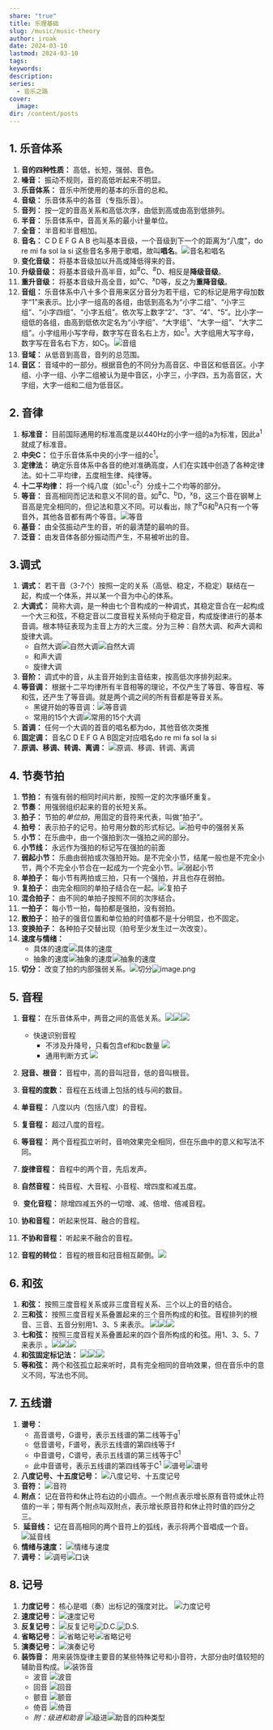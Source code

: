 ```yaml
---
share: "true"
title: 乐理基础
slug: /music/music-theory
author: iroak
date: 2024-03-10
lastmod: 2024-03-10
tags: 
keywords: 
description: 
series:
  - 音乐之路
cover:
  image: 
dir: /content/posts
---
```


## 1. 乐音体系
1. **音的四种性质：** 高低，长短，强弱、音色。
2. **噪音：** 振动不规则，音的高低听起来不明显。
3. **乐音体系：** 音乐中所使用的基本的乐音的总和。
4. **音级：** 乐音体系中的各音（专指乐音）。
5. **音列：** 按一定的音高关系和高低次序，由低到高或由高到低排列。
6. **半音：** 乐音体系中，音高关系的最小计量单位。
7. **全音：** 半音和半音相加。
8. **音名：** C D E F G A B 也叫基本音级，一个音级到下一个的距离为“八度”，do re mi fa sol la si 这些音名多用于歌唱，故叫**唱名**。![音名和唱名](https://i-echo.oss-cn-shenzhen.aliyuncs.com/img/1da147feb3b421d5ef6f69cd18e1be98.webp)
9. **变化音级：** 将基本音级加以升高或降低得来的音。
10. **升级音级：** 将基本音级升高半音，如<sup>#</sup>C、<sup>#</sup>D、相反是**降级音级**。
11. **重升音级：** 将基本音级升高全音，如<sup>x</sup>C、<sup>x</sup>D等，反之为**重降音级**。
12. **音组：** 乐音体系中八十多个音用来区分音分为若干组，它的标记是用字母加数字“1”来表示。比小字一组高的各组，由低到高名为“小字二组”、“小字三组”、“小字四组”、“小字五组”。依次写上数字“2”、“3”、“4”、“5”。比小字一组低的各组，由高到低依次定名为“小字组”、“大字组”、“大字一组”、“大字二组”。小字组用小写字母，数字写在音名右上方，如c<sup>1</sup>。大字组用大写字母，数字写在音名右下方，如C<sub>1</sub>。![音组](https://i-echo.oss-cn-shenzhen.aliyuncs.com/img/d7d03a18ef3153b165c514ae7185d692.webp)
13. **音域：** 从低音到高音，音列的总范围。
14. **音区：** 音域中的一部分。根据音色的不同分为高音区、中音区和低音区。小字组、小字一组、小字二组被认为是中音区，小字三，小字四，五为高音区，大字组，大字一组和二组为低音区。
## 2. 音律
1. **标准音：** 目前国际通用的标准高度是以440Hz的小字一组的a为标准，因此a<sup>1</sup>就成了标准音。
2. **中央C：** 位于乐音体系中央的小字一组的c<sup>1</sup>。
3. **定律法：** 确定乐音体系中各音的绝对准确高度，人们在实践中创造了各种定律法。如十二平均律，五度相生律、纯律等。
4. **十二平均律：** 将一个纯八度（如c<sup>1</sup>-c<sup>2</sup>）分成十二个均等的部分。
5. **等音：** 音高相同而记法和意义不同的音。如<sup>#</sup>C、<sup>b</sup>D，<sup>x</sup>B，这三个音在钢琴上音高是完全相同的，但记法和意义不同。可以看出，除了<sup>#</sup>G和<sup>b</sup>A只有一个等音外，其他各音都有两个等音。![等音](https://i-echo.oss-cn-shenzhen.aliyuncs.com/img/49f603e8236bd67d4381e62637e100b5.webp)
6. **基音：** 由全弦振动产生的音，听的最清楚的最响的音。
7. **泛音：** 由发音体各部分振动而产生，不易被听出的音。
## 3.调式
1. **调式：** 若干音（3-7个）按照一定的关系（高低、稳定，不稳定）联结在一起，构成一个体系，并以某一个音为中心的体系。
2. **大调式：** 简称大调，是一种由七个音构成的一种调式，其稳定音合在一起构成一个大三和弦，不稳定音以二度音程关系倾向于稳定音，构成旋律进行的基本音调。根本特征表现为主音上方的大三度。分为三种：自然大调、和声大调和旋律大调。
	* 自然大调![自然大调](https://i-echo.oss-cn-shenzhen.aliyuncs.com/img/9afb330ce150a1f57deeecef0b76e0fc.webp)![自然大调](https://i-echo.oss-cn-shenzhen.aliyuncs.com/img/c6508dfb9ca9633dbae7eb4aa83f3fe9.webp)
	* 和声大调
	* 旋律大调
3. **音阶：** 调式中的音，从主音开始到主音结束，按高低次序排列起来。
4. **等音调：** 根据十二平均律所有半音相等的理论，不仅产生了等音、等音程、等和弦，还产生了等音调。就是两个调之间的所有音都是等音关系。
	* 黑键开始的等音调：![等音调](https://i-echo.oss-cn-shenzhen.aliyuncs.com/img/892e29b4c45557b4d57627d75ce3c052.webp)
	* 常用的15个大调![常用的15个大调](https://i-echo.oss-cn-shenzhen.aliyuncs.com/img/05d506eac9e52db856719a930ca4d37c.webp)
5. **首调：** 任何一个大调的首音的唱名都为do，其他音依次类推
6. **固定调：** 音名C D E F G A B固定对应唱名do re mi fa sol la si 
7. **原调、移调、转调、离调：** ![原调、移调、转调、离调](https://i-echo.oss-cn-shenzhen.aliyuncs.com/img/b597c2f577f27b25260b631d5480bd98.webp)
## 4. 节奏节拍
1.  **节拍：** 有强有弱的相同时间片断，按照一定的次序循环重复。
2. **节奏：** 用强弱组织起来的音的长短关系。
3. **拍子：** 节拍的*单位拍*，用固定的音符来代表，叫做“拍子”。
4. **拍号：** 表示拍子的记号。拍号用分数的形式标记。![拍号中的强弱关系](https://i-echo.oss-cn-shenzhen.aliyuncs.com/img/e31bce8918eaeb58434302f02bc8f528.webp)
5. **小节：** 在乐曲中，由一个强拍到次一强拍之间的部分。
6. **小节线：** 永远作为强拍的标记写在强拍的前面
7. **弱起小节：** 乐曲由弱拍或次强拍开始。是不完全小节，结尾一般也是不完全小节，两个不完全小节合在一起成为一个完全小节。![弱起小节](https://i-echo.oss-cn-shenzhen.aliyuncs.com/img/d10695ef8fa9675c9e058015731052da.webp)
8. **单拍子：** 每小节有两拍或三拍，只有一个强拍，并且也存在弱拍。
9. **复拍子：** 由完全相同的单拍子结合在一起。![复拍子](https://i-echo.oss-cn-shenzhen.aliyuncs.com/img/baaca7841fdde8e3cf095c54528bef50.webp)
10. **混合拍子：** 由不同的单拍子按照不同的次序结合。
11. **一拍子：** 每小节一拍，每拍都是强拍，没有弱拍。
12. **散拍子：** 拍子的强音位置和单位拍的时值都不是十分明显，也不固定。
13. **变换拍子：** 各种拍子交替出现（拍号至少发生过一次改变）。
14. **速度与情绪：**
	 * 具体的速度![具体的速度](https://i-echo.oss-cn-shenzhen.aliyuncs.com/img/bdf5effaba829fc3226e7bd0a74e6046.webp)
	 * 抽象的速度![抽象的速度](https://i-echo.oss-cn-shenzhen.aliyuncs.com/img/e46261a518d00c011ee83043e775ca18.webp)![抽象的速度](https://i-echo.oss-cn-shenzhen.aliyuncs.com/img/892cd6f9aa08149e1b2553c49886da0f.webp)
15. **切分：** 改变了拍的内部强弱关系。![切分](https://i-echo.oss-cn-shenzhen.aliyuncs.com/img/f72771d915cadebc28fdb7eafd1f9f62.webp)![image.png](https://i-echo.oss-cn-shenzhen.aliyuncs.com/img/a02861e6148964a6cdcff1a2e2773e35.webp)
## 5. 音程
1. **音程：** 在乐音体系中，两音之间的高低关系。![](https://i-echo.oss-cn-shenzhen.aliyuncs.com/img/84d9db5d9d9bb16fd411bc14ef1226d3.webp)![](https://i-echo.oss-cn-shenzhen.aliyuncs.com/img/5c9f3d72eaad9c82bfcdf6408a5c5aa8.webp)![](https://i-echo.oss-cn-shenzhen.aliyuncs.com/img/caef4dea42a6e24376b8c956c92debf2.webp)
 
	* 快速识别音程
		* 不涉及升降号，只看包含ef和bc数量 ![](https://i-echo.oss-cn-shenzhen.aliyuncs.com/img/a62a6209aa9610a72e5975c258f909b2.webp)
		* 通用判断方式  ![](https://i-echo.oss-cn-shenzhen.aliyuncs.com/img/713b4592209892f022cbc2a16c7774a2.webp)
2. **冠音、根音：** 音程中，高的音叫冠音，低的音叫根音。
3. **音程的度数：** 音程在五线谱上包括的线与间的数目。
4. **单音程：** 八度以内（包括八度）的音程。
5. **复音程：** 超过八度的音程。
6. **等音程：** 两个音程孤立听时，音响效果完全相同，但在乐曲中的意义和写法不同。
7. **旋律音程：** 音程中的两个音，先后发声。
8. **自然音程：** 纯音程、大音程、小音程、增四度和减五度。
9.  **变化音程：** 除增四减五外的一切增、减、倍增、倍减音程。
10. **协和音程：** 听起来悦耳、融合的音程。
11. **不协和音程：** 听起来不融合的音程。
12. **音程的转位：** 音程的根音和冠音相互颠倒。![](https://i-echo.oss-cn-shenzhen.aliyuncs.com/img/765667c9e50302c1a5a7982979d44d38.webp)
## 6. 和弦
1. **和弦：** 按照三度音程关系或非三度音程关系、三个以上的音的结合。
2. **三和弦：** 按照三度音程关系叠置起来的三个音所构成的和弦。音程排列的根音、三音、五音分别用1、3、5 来表示。 ![](https://i-echo.oss-cn-shenzhen.aliyuncs.com/img/cb9f77a5cd743cb308c1ee1d1ee47187.webp)![](https://i-echo.oss-cn-shenzhen.aliyuncs.com/img/0f2428852e1a18bd612696954bc0a232.webp)![](https://i-echo.oss-cn-shenzhen.aliyuncs.com/img/e7e856aa63295d195b4b2ad3f08e5af8.webp)
3. **七和弦：** 按照三度音程关系叠置起来的四个音所构成的和弦。用1、3、5、7来表示 。![](https://i-echo.oss-cn-shenzhen.aliyuncs.com/img/0abbce115754bf25b27e816c9ffa8f35.webp)![](https://i-echo.oss-cn-shenzhen.aliyuncs.com/img/3d749b00e3719c2c4f0cac87aa0bbd18.webp)![](https://i-echo.oss-cn-shenzhen.aliyuncs.com/img/55ba5fac316e6dbfd44a1b3f9e7a2989.webp)
4. **和弦固定标记法：** ![](https://i-echo.oss-cn-shenzhen.aliyuncs.com/img/a806f1047a5d71b81ba305fbe23e352f.webp)![](https://i-echo.oss-cn-shenzhen.aliyuncs.com/img/f5f062c1f47e576cb8e9553f1a22f558.webp)![](https://i-echo.oss-cn-shenzhen.aliyuncs.com/img/776548b5795179616eb5803933193cc3.webp)
5. **等和弦：** 两个和弦孤立起来听时，具有完全相同的音响效果，但在音乐中的意义不同，写法也不同。
## 7. 五线谱
1. **谱号：** 
	* 高音谱号，G谱号，表示五线谱的第二线等于g<sup>1</sup>
	* 低音谱号，F谱号，表示五线谱的第四线等于f
	* 中音谱号，C谱号，表示五线谱的第三线等于C<sup>1</sup>
	* 此中音谱号，表示五线谱的第四线等于C<sup>1</sup>
	![谱号](https://i-echo.oss-cn-shenzhen.aliyuncs.com/img/4b900d52862524f7a04c457fd56dc6cf.webp)![谱号](https://i-echo.oss-cn-shenzhen.aliyuncs.com/img/ea897c5a9ddb2a3171227b73a59267de.webp)
2. **八度记号、十五度记号：** ![八度记号、十五度记号](https://i-echo.oss-cn-shenzhen.aliyuncs.com/img/57d0d0df63b24b9969964baa782bd901.webp)
3. **音符：** ![音符](https://i-echo.oss-cn-shenzhen.aliyuncs.com/img/3b140ba8512f30c1f26bbb10c6366b68.webp)
4. **附点：** 记在音符和休止符右边的小圆点。一个附点表示增长原有音符或休止符值的一半；带有两个附点叫双附点，表示增长原音符和休止符时值的四分之三。
5.  **延音线：** 记在音高相同的两个音符上的弧线，表示将两个音唱成一个音。![延音线](https://i-echo.oss-cn-shenzhen.aliyuncs.com/img/4d98810a0aee8c0b75a6e5d927aeb75a.webp)
6. **情绪与速度：** ![情绪与速度](https://i-echo.oss-cn-shenzhen.aliyuncs.com/img/cbd8301a4f62f9db8008c425a0f4c03a.webp)
7. **调号：** ![调号](https://i-echo.oss-cn-shenzhen.aliyuncs.com/img/b2b3902e45fbe5337a101411e1ca389c.webp)![口诀](https://i-echo.oss-cn-shenzhen.aliyuncs.com/img/0c00720dd9157fbc2e90008067a2f30a.webp)
## 8. 记号
1. **力度记号：** 核心是唱（奏）出标记的强度对比。 ![力度记号](https://i-echo.oss-cn-shenzhen.aliyuncs.com/img/ed3d33e49de96153761183d512d777f2.webp)
2. **速度记号：**  ![速度记号](https://i-echo.oss-cn-shenzhen.aliyuncs.com/img/15d6568366493533222760b2040b3bae.webp)
3. **反复记号：** ![反复记号](https://i-echo.oss-cn-shenzhen.aliyuncs.com/img/2737a725f161f724d329ff12377efe4a.webp)![D.C.](https://i-echo.oss-cn-shenzhen.aliyuncs.com/img/4f078be1497d4b35971d9300e62a7567.webp)![D.S.](https://i-echo.oss-cn-shenzhen.aliyuncs.com/img/a69a0724c84df20bd429d2ff350bdc2a.webp)
4. **省略记号：** ![省略记号](https://i-echo.oss-cn-shenzhen.aliyuncs.com/img/610e41d3e574b68eff78b82f8da972dc.webp)![省略记号](https://i-echo.oss-cn-shenzhen.aliyuncs.com/img/5e6f0ca5b3de7b106612083962cf4c79.webp)
5. **演奏记号：** ![演奏记号](https://i-echo.oss-cn-shenzhen.aliyuncs.com/img/839ef69b699cee58629130a3bf5dd7e4.webp)
6. **装饰音：** 用来装饰旋律主要音的某些特殊记号和小音符，大部分由时值较短的辅助音构成。![装饰音](https://i-echo.oss-cn-shenzhen.aliyuncs.com/img/8cc8b75bad4505dc3df135d97679af5a.webp)
	* 波音 ![波音](https://i-echo.oss-cn-shenzhen.aliyuncs.com/img/29261711a8c7df1899cb1ef7329508d8.webp)
	* 回音 ![回音](https://i-echo.oss-cn-shenzhen.aliyuncs.com/img/28e3057bf4ae376a25e5673f8280c90c.webp)
	* 颤音 ![颤音](https://i-echo.oss-cn-shenzhen.aliyuncs.com/img/4378c5576c91886bd17056065af85baa.webp)
	* 倚音 ![倚音](https://i-echo.oss-cn-shenzhen.aliyuncs.com/img/47e6968ca890d3b6632ebf9ae16b53fa.webp)
	* *附：级进和助音* ![级进](https://i-echo.oss-cn-shenzhen.aliyuncs.com/img/ad563cd2083a00bfc2407d985729c27c.webp)![助音的四种类型](https://i-echo.oss-cn-shenzhen.aliyuncs.com/img/72e5be64f2d07a17d484c7802f6b065e.webp)














